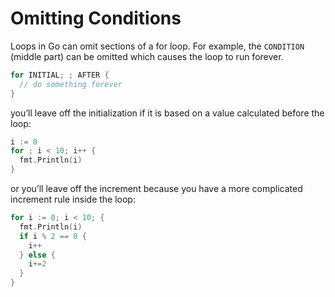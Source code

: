 # Omitting Conditions 

Loops in Go can omit sections of a for loop. For example, the `CONDITION` (middle part) can be omitted which causes the loop to run forever.

```go
for INITIAL; ; AFTER {
  // do something forever
}
```

you’ll leave off the initialization if it is based on a value calculated before the loop:

```go
i := 0
for ; i < 10; i++ {
  fmt.Println(i)
}
```

or you’ll leave off the increment because you have a more complicated increment rule
inside the loop:

```go
for i := 0; i < 10; {
  fmt.Println(i)
  if i % 2 == 0 {
    i++
  } else {
    i+=2
  }
}
```

